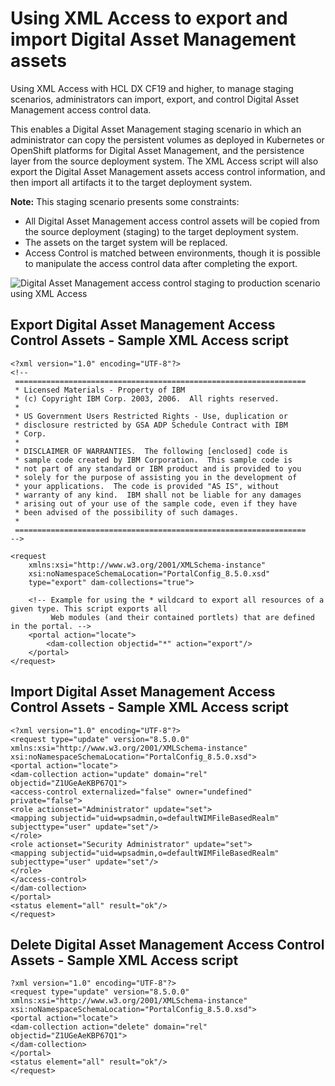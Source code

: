 # Using XML Access to export and import Digital Asset Management assets

Using XML Access with HCL DX CF19 and higher, to manage staging scenarios, administrators can import, export, and control Digital Asset Management access control data.

This enables a Digital Asset Management staging scenario in which an administrator can copy the persistent volumes as deployed in Kubernetes or OpenShift platforms for Digital Asset Management, and the persistence layer from the source deployment system. The XML Access script will also export the Digital Asset Management assets access control information, and then import all artifacts it to the target deployment system.

**Note:** This staging scenario presents some constraints:

-   All Digital Asset Management access control assets will be copied from the source deployment \(staging\) to the target deployment system.
-   The assets on the target system will be replaced.
-   Access Control is matched between environments, though it is possible to manipulate the access control data after completing the export.

![](../images/admin-system-digital-asset-management-access-control-using-xml-access.png "Digital Asset Management access control staging to production scenario using XML
          Access")

## Export Digital Asset Management Access Control Assets - Sample XML Access script

```
<?xml version="1.0" encoding="UTF-8"?>
<!--
 =================================================================
 * Licensed Materials - Property of IBM
 * (c) Copyright IBM Corp. 2003, 2006.  All rights reserved.
 *
 * US Government Users Restricted Rights - Use, duplication or
 * disclosure restricted by GSA ADP Schedule Contract with IBM
 * Corp.
 *
 * DISCLAIMER OF WARRANTIES.  The following [enclosed] code is
 * sample code created by IBM Corporation.  This sample code is
 * not part of any standard or IBM product and is provided to you
 * solely for the purpose of assisting you in the development of
 * your applications.  The code is provided "AS IS", without
 * warranty of any kind.  IBM shall not be liable for any damages
 * arising out of your use of the sample code, even if they have
 * been advised of the possibility of such damages.
 *
 =================================================================
-->

<request
    xmlns:xsi="http://www.w3.org/2001/XMLSchema-instance" 
    xsi:noNamespaceSchemaLocation="PortalConfig_8.5.0.xsd"
    type="export" dam-collections="true">
    
    <!-- Example for using the * wildcard to export all resources of a given type. This script exports all
         Web modules (and their contained portlets) that are defined in the portal. -->
    <portal action="locate">
        <dam-collection objectid="*" action="export"/>
    </portal>
</request>

```

## Import Digital Asset Management Access Control Assets - Sample XML Access script

```
<?xml version="1.0" encoding="UTF-8"?>
<request type="update" version="8.5.0.0" xmlns:xsi="http://www.w3.org/2001/XMLSchema-instance" xsi:noNamespaceSchemaLocation="PortalConfig_8.5.0.xsd">
<portal action="locate">
<dam-collection action="update" domain="rel" objectid="Z1UGeAeKBP67Q1">
<access-control externalized="false" owner="undefined" private="false">
<role actionset="Administrator" update="set">
<mapping subjectid="uid=wpsadmin,o=defaultWIMFileBasedRealm" subjecttype="user" update="set"/>
</role>
<role actionset="Security Administrator" update="set">
<mapping subjectid="uid=wpsadmin,o=defaultWIMFileBasedRealm" subjecttype="user" update="set"/>
</role>
</access-control>
</dam-collection>
</portal>
<status element="all" result="ok"/>
</request>

```

## Delete Digital Asset Management Access Control Assets - Sample XML Access script

```
?xml version="1.0" encoding="UTF-8"?>
<request type="update" version="8.5.0.0" xmlns:xsi="http://www.w3.org/2001/XMLSchema-instance" xsi:noNamespaceSchemaLocation="PortalConfig_8.5.0.xsd">
<portal action="locate">
<dam-collection action="delete" domain="rel" objectid="Z1UGeAeKBP67Q1">
</dam-collection>
</portal>
<status element="all" result="ok"/>
</request>

```


